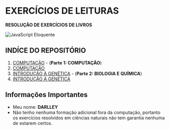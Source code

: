 # EXERCÍCIOS DE LEITURAS 

**RESOLUÇÃO DE EXERCÍCIOS DE LIVROS**

![JavaScript Eloquente](img/eloq-js.png)

## INDÍCE DO REPOSITÓRIO

1. [COMPUTAÇÃO](https://github.com/braziljs/eloquente-javascript/blob/master/chapters/01-valores-tipos-operadores.md) - (**Parte 1: COMPUTAÇÃO**)
1. [COMPUTAÇÃO](https://github.com/braziljs/eloquente-javascript/blob/master/chapters/01-valores-tipos-operadores.md)
1. [INTRODUÇÃO À GENÉTICA](https://github.com/braziljs/eloquente-javascript/blob/master/chapters/01-valores-tipos-operadores.md) - (**Parte 2: BIOLOGIA E QUÍMICA**)
1. [INTRODUÇÃO À GENÉTICA](https://github.com/Darlley/ExerciciosLivros/blob/master/bioqu%C3%ADmica/introdu%C3%A7%C3%A3ogen%C3%A9tica1/README.md)

## Informações Importantes

- Meu nome: **DARLLEY**
- Não tenho nenhuma formação adicional fora da computação, portanto os exercícios resolvidos em ciências naturais não tem garantia nenhuma de estarem certos.
